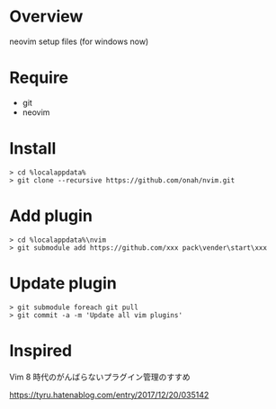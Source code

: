 # Overview
neovim setup files (for windows now)

# Require
- git
- neovim

# Install

```
> cd %localappdata%
> git clone --recursive https://github.com/onah/nvim.git
```

# Add plugin

```
> cd %localappdata%\nvim
> git submodule add https://github.com/xxx pack\vender\start\xxx
```

# Update plugin

```
> git submodule foreach git pull
> git commit -a -m 'Update all vim plugins'
```

# Inspired

Vim 8 時代のがんばらないプラグイン管理のすすめ

https://tyru.hatenablog.com/entry/2017/12/20/035142
